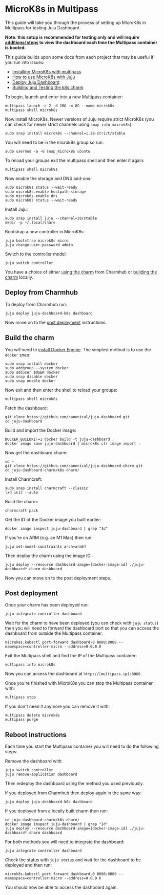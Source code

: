 # MicroK8s in Multipass

This guide will take you through the process of setting up MicroK8s in Multipass for testing
Juju Dashboard.

**Note: this setup is recommended for testing only and will require [additional steps](#reboot-instructions) to view the dashboard each time the Multipass container is booted.**

This guide builds upon some docs from each project that may be useful if you run into
issues:

- [Installing MicroK8s with
  multipass](https://microk8s.io/docs/install-multipass)
- [How to use MicroK8s with Juju](https://juju.is/docs/olm/microk8s)
- [Deploy Juju Dashboard](/README.md#deploy)
- [Building and Testing the k8s charm](https://github.com/canonical/juju-dashboard-charm#building-and-testing-the-k8s-charm)

To begin, launch and enter into a new Multipass container:

```shell
multipass launch -c 2 -d 20G -m 8G --name microk8s
multipass shell microk8s
```

Now install MicroK8s. Newer versions of Juju require strict MicroK8s (you can check for newer strict
channels using `snap info microk8s`).

```shell
sudo snap install microk8s --channel=1.28-strict/stable
```

You will need to be in the microk8s group so run:

```shell
sudo usermod -a -G snap_microk8s ubuntu
```

To reload your groups exit the multipass shell and then enter it again:

```shell
multipass shell microk8s
```

Now enable the storage and DNS add-ons:

```shell
sudo microk8s status --wait-ready
sudo microk8s.enable hostpath-storage
sudo microk8s.enable dns
sudo microk8s status --wait-ready
```

Install Juju:

```shell
sudo snap install juju --channel=30/stable
mkdir -p ~/.local/share
```

Bootstrap a new controller in MicroK8s:

```shell
juju bootstrap microk8s micro
juju change-user-password admin
```

Switch to the controller model:

```shell
juju switch controller
```

You have a choice of either [using the charm](#deploy-from-charmhub) from Charmhub or [building the charm](#build-the-charm)
locally.

## Deploy from Charmhub

To deploy from Charmhub run:

```shell
juju deploy juju-dashboard-k8s dashboard
```

Now move on to the [post deployment](#post-deployment) instructions.

## Build the charm

You will need to [install Docker
Engine](https://docs.docker.com/engine/install/ubuntu/). The simplest method is
to use the `docker` snap:

```shell
sudo snap install docker
sudo addgroup --system docker
sudo adduser $USER docker
sudo snap disable docker
sudo snap enable docker
```

Now exit and then enter the shell to reload your groups:

```shell
multipass shell microk8s
```

Fetch the dashboard:

```shell
git clone https://github.com/canonical/juju-dashboard.git
cd juju-dashboard
```

Build and import the Docker image:

```shell
DOCKER_BUILDKIT=1 docker build -t juju-dashboard .
docker image save juju-dashboard | microk8s ctr image import -
```

Now get the dashboard charm:

```shell
cd ~
git clone https://github.com/canonical/juju-dashboard-charm.git
cd juju-dashboard-charm/k8s-charm/
```

Install Charmcraft:

```shell
sudo snap install charmcraft --classic
lxd init --auto
```

Build the charm:

```shell
charmcraft pack
```

Get the ID of the Docker image you built earlier:

```shell
docker image inspect juju-dashboard | grep "Id"
```

If you're on ARM (e.g. an M1 Mac) then run:

```shell
juju set-model-constraints arch=arm64
```

Then deploy the charm using the image ID:

```shell
juju deploy --resource dashboard-image=[docker-image-id] ./juju-dashboard*.charm dashboard
```

Now you can move on to the post deployment steps.

## Post deployment

Once your charm has been deployed run:

```shell
juju integrate controller dashboard
```

Wait for the charm to have been deployed (you can check with `juju status`) then
you will need to forward the dashboard port so that you can access the dashboard
from outside the Multipass container.

```shell
microk8s.kubectl port-forward dashboard-0 8080:8080 --namespace=controller-micro --address=0.0.0.0
```

Exit the Multipass shell and find the IP of the Multipass container:

```
multipass info microk8s
```

Now you can access the dashboard at `http://[multipass.ip]:8080`.

Once you're finished with MicroK8s you can stop the Multipass container with:

```shell
multipass stop
```

If you don't need it anymore you can remove it with:

```shell
multipass delete microk8s
multipass purge
```

## Reboot instructions

Each time you start the Multipass container you will need to do the following
steps:

Remove the dashboard with:

```shell
juju switch controller
juju remove-application dashboard
```

Then redeploy the dashboard using the method you used previously.

If you deployed from Charmhub then deploy again in the same way:

```shell
juju deploy juju-dashboard-k8s dashboard
```

If you deployed from a locally built charm then run:

```shell
cd juju-dashboard-charm/k8s-charm/
docker image inspect juju-dashboard | grep "Id"
juju deploy --resource dashboard-image=[docker-image-id] ./juju-dashboard*.charm dashboard
```

For both methods you will need to integrate the dashboard:

```shell
juju integrate controller dashboard
```

Check the status with `juju status` and wait for the dashboard to be deployed and then run:

```shell
microk8s.kubectl port-forward dashboard-0 8080:8080 --namespace=controller-micro --address=0.0.0.0
```

You should now be able to access the dashboard again.

